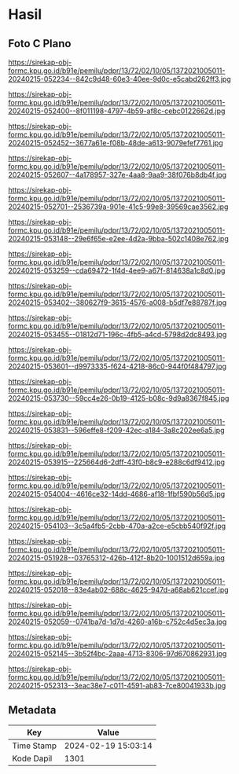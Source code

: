 # Hasil

## Foto C Plano

https://sirekap-obj-formc.kpu.go.id/b91e/pemilu/pdpr/13/72/02/10/05/1372021005011-20240215-052234--842c9d48-60e3-40ee-9d0c-e5cabd262ff3.jpg

https://sirekap-obj-formc.kpu.go.id/b91e/pemilu/pdpr/13/72/02/10/05/1372021005011-20240215-052400--8f011198-4797-4b59-af8c-cebc0122662d.jpg

https://sirekap-obj-formc.kpu.go.id/b91e/pemilu/pdpr/13/72/02/10/05/1372021005011-20240215-052452--3677a61e-f08b-48de-a613-9079efef7761.jpg

https://sirekap-obj-formc.kpu.go.id/b91e/pemilu/pdpr/13/72/02/10/05/1372021005011-20240215-052607--4a178957-327e-4aa8-9aa9-38f076b8db4f.jpg

https://sirekap-obj-formc.kpu.go.id/b91e/pemilu/pdpr/13/72/02/10/05/1372021005011-20240215-052701--2536739a-901e-41c5-99e8-39569cae3562.jpg

https://sirekap-obj-formc.kpu.go.id/b91e/pemilu/pdpr/13/72/02/10/05/1372021005011-20240215-053148--29e6f65e-e2ee-4d2a-9bba-502c1408e762.jpg

https://sirekap-obj-formc.kpu.go.id/b91e/pemilu/pdpr/13/72/02/10/05/1372021005011-20240215-053259--cda69472-1f4d-4ee9-a67f-814638a1c8d0.jpg

https://sirekap-obj-formc.kpu.go.id/b91e/pemilu/pdpr/13/72/02/10/05/1372021005011-20240215-053402--380627f9-3615-4576-a008-b5df7e88787f.jpg

https://sirekap-obj-formc.kpu.go.id/b91e/pemilu/pdpr/13/72/02/10/05/1372021005011-20240215-053455--01812d71-196c-4fb5-a4cd-5798d2dc8493.jpg

https://sirekap-obj-formc.kpu.go.id/b91e/pemilu/pdpr/13/72/02/10/05/1372021005011-20240215-053601--d9973335-f624-4218-86c0-944f0f484797.jpg

https://sirekap-obj-formc.kpu.go.id/b91e/pemilu/pdpr/13/72/02/10/05/1372021005011-20240215-053730--59cc4e26-0b19-4125-b08c-9d9a8367f845.jpg

https://sirekap-obj-formc.kpu.go.id/b91e/pemilu/pdpr/13/72/02/10/05/1372021005011-20240215-053831--596effe8-f209-42ec-a184-3a8c202ee6a5.jpg

https://sirekap-obj-formc.kpu.go.id/b91e/pemilu/pdpr/13/72/02/10/05/1372021005011-20240215-053915--225664d6-2dff-43f0-b8c9-e288c6df9412.jpg

https://sirekap-obj-formc.kpu.go.id/b91e/pemilu/pdpr/13/72/02/10/05/1372021005011-20240215-054004--4616ce32-14dd-4686-af18-1fbf590b56d5.jpg

https://sirekap-obj-formc.kpu.go.id/b91e/pemilu/pdpr/13/72/02/10/05/1372021005011-20240215-054103--3c5a4fb5-2cbb-470a-a2ce-e5cbb540f92f.jpg

https://sirekap-obj-formc.kpu.go.id/b91e/pemilu/pdpr/13/72/02/10/05/1372021005011-20240215-051928--03765312-426b-412f-8b20-1001512d659a.jpg

https://sirekap-obj-formc.kpu.go.id/b91e/pemilu/pdpr/13/72/02/10/05/1372021005011-20240215-052018--83e4ab02-688c-4625-947d-a68ab621ccef.jpg

https://sirekap-obj-formc.kpu.go.id/b91e/pemilu/pdpr/13/72/02/10/05/1372021005011-20240215-052059--0741ba7d-1d7d-4260-a16b-c752c4d5ec3a.jpg

https://sirekap-obj-formc.kpu.go.id/b91e/pemilu/pdpr/13/72/02/10/05/1372021005011-20240215-052145--3b52f4bc-2aaa-4713-8306-97d670862931.jpg

https://sirekap-obj-formc.kpu.go.id/b91e/pemilu/pdpr/13/72/02/10/05/1372021005011-20240215-052313--3eac38e7-c011-4591-ab83-7ce80041933b.jpg


## Metadata

| Key        | Value               |
| ---------- | ------------------- |
| Time Stamp | 2024-02-19 15:03:14 |
| Kode Dapil | 1301                |



